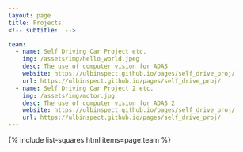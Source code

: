 ```yaml
---
layout: page
title: Projects
<!-- subtitle:  -->

team:
  - name: Self Driving Car Project etc.
    img: /assets/img/hello_world.jpeg
    desc: The use of computer vision for ADAS
    website: https://ulbinspect.github.io/pages/self_drive_proj/
    url: https://ulbinspect.github.io/pages/self_drive_proj/
  - name: Self Driving Car Project 2 etc.
    img: /assets/img/motor.jpg
    desc: The use of computer vision for ADAS 2
    website: https://ulbinspect.github.io/pages/self_drive_proj/
    url: https://ulbinspect.github.io/pages/self_drive_proj/
---
```

{% include list-squares.html items=page.team %}
